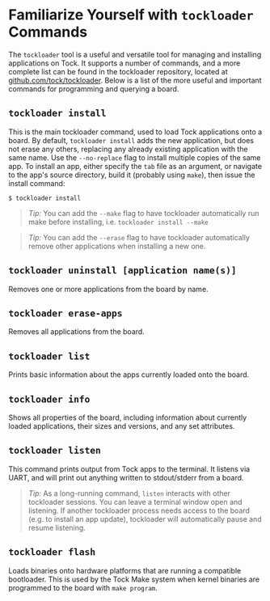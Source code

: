 # Familiarize Yourself with `tockloader` Commands

The `tockloader` tool is a useful and versatile tool for managing and installing
applications on Tock. It supports a number of commands, and a more complete list
can be found in the tockloader repository, located at
[github.com/tock/tockloader](https://github.com/tock/tockloader#usage). Below is
a list of the more useful and important commands for programming and querying a
board.

## `tockloader install`

This is the main tockloader command, used to load Tock applications onto a
board. By default, `tockloader install` adds the new application, but does not
erase any others, replacing any already existing application with the same name.
Use the `--no-replace` flag to install multiple copies of the same app. To
install an app, either specify the `tab` file as an argument, or navigate to the
app's source directory, build it (probably using `make`), then issue the install
command:

    $ tockloader install

> _Tip:_ You can add the `--make` flag to have tockloader automatically run make
> before installing, i.e. `tockloader install --make`

> _Tip:_ You can add the `--erase` flag to have tockloader automatically remove
> other applications when installing a new one.

## `tockloader uninstall [application name(s)]`

Removes one or more applications from the board by name.

## `tockloader erase-apps`

Removes all applications from the board.

## `tockloader list`

Prints basic information about the apps currently loaded onto the board.

## `tockloader info`

Shows all properties of the board, including information about currently loaded
applications, their sizes and versions, and any set attributes.

## `tockloader listen`

This command prints output from Tock apps to the terminal. It listens via UART,
and will print out anything written to stdout/stderr from a board.

> _Tip:_ As a long-running command, `listen` interacts with other tockloader
> sessions. You can leave a terminal window open and listening. If another
> tockloader process needs access to the board (e.g. to install an app update),
> tockloader will automatically pause and resume listening.

## `tockloader flash`

Loads binaries onto hardware platforms that are running a compatible bootloader.
This is used by the Tock Make system when kernel binaries are programmed to the
board with `make program`.
